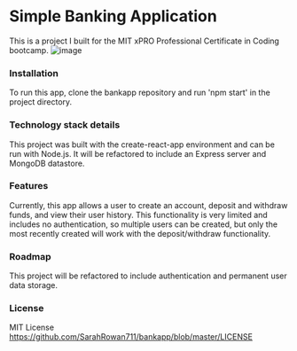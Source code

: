 # Simple Banking Application
This is a project I built for the MIT xPRO Professional Certificate in Coding bootcamp.
![image](https://user-images.githubusercontent.com/12866282/160875863-7213a89b-dd8f-49cb-b990-57856a4a1413.png)

### Installation
To run this app, clone the bankapp repository and run 'npm start' in the project directory.

### Technology stack details
This project was built with the create-react-app environment and can be run with Node.js. It will be refactored to include an Express server and MongoDB datastore.

### Features
Currently, this app allows a user to create an account, deposit and withdraw funds, and view their user history. This functionality is very limited and includes no authentication, so multiple users can be created, but only the most recently created will work with the deposit/withdraw functionality.

### Roadmap
This project will be refactored to include authentication and permanent user data storage.

### License
MIT License
https://github.com/SarahRowan711/bankapp/blob/master/LICENSE
